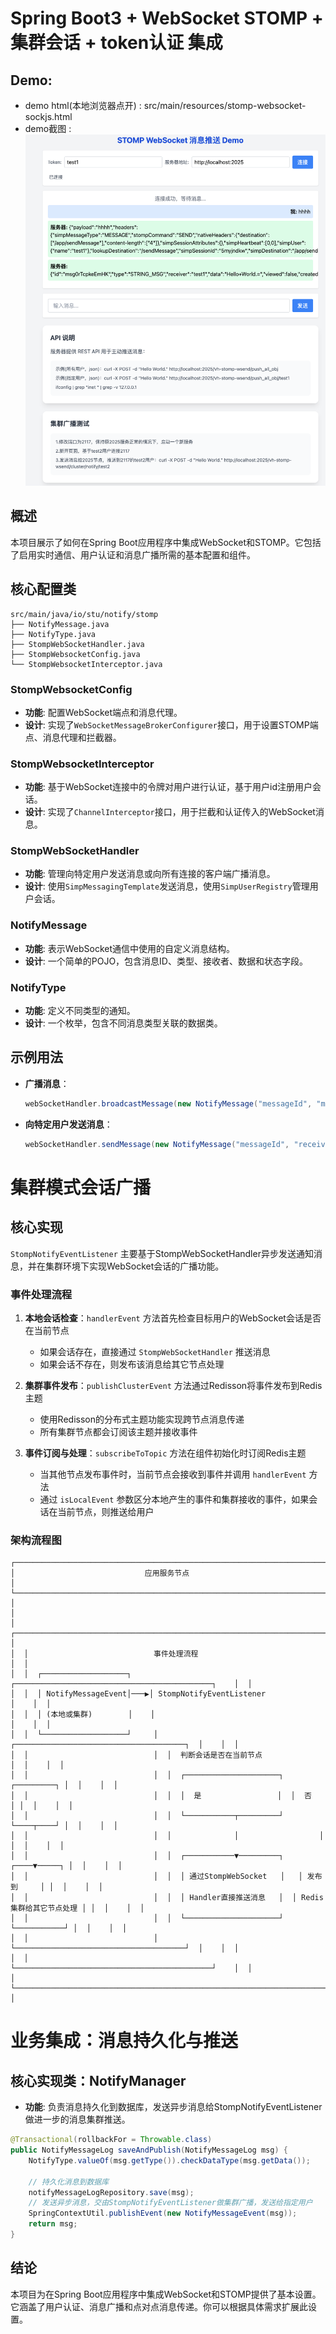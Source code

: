 # Spring Boot3 + WebSocket STOMP + 集群会话 + token认证 集成

## Demo:
* demo html(本地浏览器点开) :  src/main/resources/stomp-websocket-sockjs.html
* demo截图 :
![img.png](img.png)


## 概述
本项目展示了如何在Spring Boot应用程序中集成WebSocket和STOMP。它包括了启用实时通信、用户认证和消息广播所需的基本配置和组件。

## 核心配置类

```
src/main/java/io/stu/notify/stomp
├── NotifyMessage.java
├── NotifyType.java
├── StompWebSocketHandler.java
├── StompWebsocketConfig.java
└── StompWebsocketInterceptor.java
```

### StompWebsocketConfig
- **功能**: 配置WebSocket端点和消息代理。
- **设计**: 实现了`WebSocketMessageBrokerConfigurer`接口，用于设置STOMP端点、消息代理和拦截器。

### StompWebsocketInterceptor
- **功能**: 基于WebSocket连接中的令牌对用户进行认证，基于用户id注册用户会话。
- **设计**: 实现了`ChannelInterceptor`接口，用于拦截和认证传入的WebSocket消息。

### StompWebSocketHandler
- **功能**: 管理向特定用户发送消息或向所有连接的客户端广播消息。
- **设计**: 使用`SimpMessagingTemplate`发送消息，使用`SimpUserRegistry`管理用户会话。

### NotifyMessage
- **功能**: 表示WebSocket通信中使用的自定义消息结构。
- **设计**: 一个简单的POJO，包含消息ID、类型、接收者、数据和状态字段。

### NotifyType
- **功能**: 定义不同类型的通知。
- **设计**: 一个枚举，包含不同消息类型关联的数据类。


## 示例用法
- **广播消息**：
  ```java
  webSocketHandler.broadcastMessage(new NotifyMessage("messageId", "messageData"));
  ```
- **向特定用户发送消息**：
  ```java
  webSocketHandler.sendMessage(new NotifyMessage("messageId", "receiverUserId", "messageData"));
  ```


# 集群模式会话广播

## 核心实现

`StompNotifyEventListener` 主要基于StompWebSocketHandler异步发送通知消息，并在集群环境下实现WebSocket会话的广播功能。

### 事件处理流程

1. **本地会话检查**：`handlerEvent` 方法首先检查目标用户的WebSocket会话是否在当前节点
    - 如果会话存在，直接通过 `StompWebSocketHandler` 推送消息
    - 如果会话不存在，则发布该消息给其它节点处理

2. **集群事件发布**：`publishClusterEvent` 方法通过Redisson将事件发布到Redis主题
    - 使用Redisson的分布式主题功能实现跨节点消息传递
    - 所有集群节点都会订阅该主题并接收事件

3. **事件订阅与处理**：`subscribeToTopic` 方法在组件初始化时订阅Redis主题
    - 当其他节点发布事件时，当前节点会接收到事件并调用 `handlerEvent` 方法
    - 通过 `isLocalEvent` 参数区分本地产生的事件和集群接收的事件，如果会话在当前节点，则推送给用户


### 架构流程图

```
┌───────────────────────────────────────────────────────────────────────────────┐
│                             应用服务节点                                          │
└───────────────────────────────────────────────────────────────────────────────┘
│                                                                                   │
│  ┌───────────────────────────────────────────────────────────────────────────┐  │
│  │                            事件处理流程                                       │  │
│  │  ┌───────────────────┐    ┌────────────────────────────────────────────┐    │  │
│  │  │ NotifyMessageEvent│───▶│ StompNotifyEventListener                    │    │  │
│  │  │ (本地或集群)        │    │                                            │    │  │
│  │  └───────────────────┘     │  ┌──────────────────────────────────────┐  │    │  │
│  │                            │  │  判断会话是否在当前节点                │  │    │  │
│  │                            │  │  ┌─────────────────────┐  ┌─────────┐ │  │    │  │
│  │                            │  │  │  是                 │  │  否    │ │  │    │  │
│  │                            │  │  └───────────┬─────────┘  └────┬────┘ │  │    │  │
│  │                            │  │              │                  │      │  │    │  │
│  │                            │  │  ┌───────────▼─────────┐  ┌────▼─────┐ │  │    │  │
│  │                            │  │  │ 通过StompWebSocket   │   │ 发布到     │ │  │    │  │
│  │                            │  │  │ Handler直接推送消息   │  │ Redis集群给其它节点处理 │ │  │    │  │
│  │                            │  │  └─────────────────────┘  └───────────┘ │  │    │  │
│  │                            │  └──────────────────────────────────────┘  │    │  │
│  │                            └────────────────────────────────────────────┘    │  │
│  └───────────────────────────────────────────────────────────────────────────┘  │
```

# 业务集成：消息持久化与推送

## 核心实现类：NotifyManager
- **功能**: 负责消息持久化到数据库，发送异步消息给StompNotifyEventListener做进一步的消息集群推送。

```java
@Transactional(rollbackFor = Throwable.class)
public NotifyMessageLog saveAndPublish(NotifyMessageLog msg) {
    NotifyType.valueOf(msg.getType()).checkDataType(msg.getData());

    // 持久化消息到数据库
    notifyMessageLogRepository.save(msg);
    // 发送异步消息，交由StompNotifyEventListener做集群广播，发送给指定用户
    SpringContextUtil.publishEvent(new NotifyMessageEvent(msg));
    return msg;
}
```

## 结论
本项目为在Spring Boot应用程序中集成WebSocket和STOMP提供了基本设置。它涵盖了用户认证、消息广播和点对点消息传递。你可以根据具体需求扩展此设置。